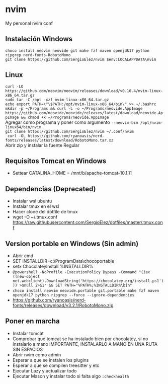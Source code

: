 # nvim
My personal nvim conf

## Instalación Windows
``choco install neovim neovide git make fzf maven openjdk17 python ripgrep nerd-fonts-RobotoMono`` <br/>
``git clone https://github.com/SergioElez/nvim $env:LOCALAPPDATA\nvim`` <br/>

## Linux
``curl -LO https://github.com/neovim/neovim/releases/download/v0.10.4/nvim-linux-x86_64.tar.gz`` <br/>
``sudo tar -C /opt -xzf nvim-linux-x86_64.tar.gz`` <br/>
``echo export PATH=\"\$PATH:/opt/nvim-linux-x86_64/bin\" >> ~/.bashrc`` <br/>
``mkdir -p ~/Programs && curl -L -o ~/Programs/neovide.AppImage https://github.com/neovide/neovide/releases/latest/download/neovide.AppImage && chmod +x ~/Programs/neovide.AppImage`` <br/>
Agregar como programa y poner como argumento 
``--neovim-bin /opt/nvim-linux64/bin/nvim`` <br/>
``git clone https://github.com/SergioElez/nvim ~/.conf/nvim`` <br/>
`` curl -OL https://github.com/ryanoasis/nerd-fonts/releases/latest/download/RobotoMono.tar.xz`` <br/>
Abrir zip y instalar la fuente Regular

## Requisitos Tomcat en Windows
- Settear CATALINA_HOME = /mnt/b/apache-tomcat-10.1.11

## Dependencias (Deprecated)
- Instalar wsl ubuntu
- Instalar tmux en el wsl
- Hacer clone del dotfile de tmux
- wget -O ~/.tmux.conf https://raw.githubusercontent.com/SergioElez/dotfiles/master/.tmux.conf

## Version portable en Windows (Sin admin)
- Abrir cmd
- SET INSTALLDIR=c:\ProgramData\chocoportable
- setx ChocolateyInstall %INSTALLDIR%
- ``@powershell -NoProfile -ExecutionPolicy Bypass -Command "(iex ((new-object net.webclient).DownloadString('https://chocolatey.org/install.ps1'))) >$null 2>&1" && SET PATH="%PATH%;%INSTALLDIR%\bin"`` <br/>
- ``choco install neovim neovide.portable git.portable make fzf maven openjdk17 python ripgrep --force --ignore-dependencies`` 
- https://github.com/ryanoasis/nerd-fonts/releases/download/v3.2.1/RobotoMono.zip

## Poner en marcha
- Instalar tomcat
- Comprobar que tomcat se ha instalado bien por chocolatey, si no instalarlo a mano IMPORTANTE, INSTALARLO A MANO EN UNA RUTA SIN ESPACIOS
- Abrir nvim como admin
- Esperar a que se instalen los plugins
- Esperar a que se compilen treesitter y etc
- Ejecutar Lazy y actualizar todo
- Ejecutar Mason y instalar todo si falta algo
``:checkhealth``





